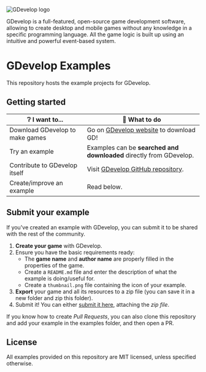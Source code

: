 ![GDevelop logo](https://raw.githubusercontent.com/4ian/GDevelop/master/Core/docs/images/gdlogo.png 'GDevelop logo')

GDevelop is a full-featured, open-source game development software, allowing to create desktop and mobile games without any knowledge in a specific programming language. All the game logic is built up using an intuitive and powerful event-based system.

# GDevelop Examples

This repository hosts the example projects for GDevelop.

## Getting started

| ❔ I want to...                 | 🚀 What to do                                                         |
| ------------------------------- | --------------------------------------------------------------------- |
| Download GDevelop to make games | Go on [GDevelop website](https://gdevelop-app.com) to download GD!    |
| Try an example                  | Examples can be **searched and downloaded** directly from GDevelop.   |
| Contribute to GDevelop itself   | Visit [GDevelop GitHub repository](https://github.com/4ian/GDevelop). |
| Create/improve an example       | Read below.                                                           |

## Submit your example

If you've created an example with GDevelop, you can submit it to be shared with the rest of the community.

1. **Create your game** with GDevelop.
2. Ensure you have the basic requirements ready:
    - The **game name** and **author name** are properly filled in the properties of the game.
    - Create a `README.md` file and enter the description of what the example is doing/useful for.
    - Create a `thumbnail.png` file containing the icon of your example.
3. **Export** your game and all its resources to a zip file (you can save it in a new folder and zip this folder).
4. Submit it! You can either [submit it here](https://github.com/GDevelopApp/GDevelop-examples/issues/new/choose), attaching the _zip file_.

If you know how to create *Pull Requests*, you can also clone this repository and add your example in the examples folder, and then open a PR.

## License

All examples provided on this repository are MIT licensed, unless specified otherwise.
